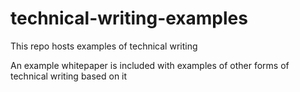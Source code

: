 # technical-writing-examples
This repo hosts examples of technical writing

An example whitepaper is included with examples of other forms of technical writing based on it

